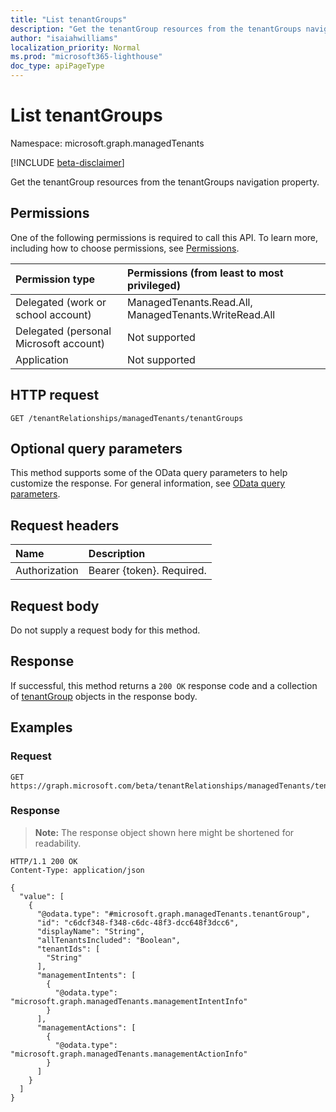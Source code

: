 ```yaml
---
title: "List tenantGroups"
description: "Get the tenantGroup resources from the tenantGroups navigation property."
author: "isaiahwilliams"
localization_priority: Normal
ms.prod: "microsoft365-lighthouse"
doc_type: apiPageType
---
```


# List tenantGroups
Namespace: microsoft.graph.managedTenants

[!INCLUDE [beta-disclaimer](../../includes/beta-disclaimer.md)]

Get the tenantGroup resources from the tenantGroups navigation property.

## Permissions
One of the following permissions is required to call this API. To learn more, including how to choose permissions, see [Permissions](/graph/permissions-reference).

|Permission type|Permissions (from least to most privileged)|
|:---|:---|
|Delegated (work or school account)|ManagedTenants.Read.All, ManagedTenants.WriteRead.All|
|Delegated (personal Microsoft account)|Not supported|
|Application|Not supported|

## HTTP request

<!-- {
  "blockType": "ignored"
}
-->
``` http
GET /tenantRelationships/managedTenants/tenantGroups
```

## Optional query parameters
This method supports some of the OData query parameters to help customize the response. For general information, see [OData query parameters](/graph/query-parameters).

## Request headers
|Name|Description|
|:---|:---|
|Authorization|Bearer {token}. Required.|

## Request body
Do not supply a request body for this method.

## Response

If successful, this method returns a `200 OK` response code and a collection of [tenantGroup](../resources/managedtenants-tenantgroup.md) objects in the response body.

## Examples

### Request
<!-- {
  "blockType": "request",
  "name": "list_tenantgroup"
}
-->
``` http
GET https://graph.microsoft.com/beta/tenantRelationships/managedTenants/tenantGroups
```


### Response
>**Note:** The response object shown here might be shortened for readability.
<!-- {
  "blockType": "response",
  "truncated": true,
  "@odata.type": "Collection(microsoft.graph.managedTenants.tenantGroup)"
}
-->
``` http
HTTP/1.1 200 OK
Content-Type: application/json

{
  "value": [
    {
      "@odata.type": "#microsoft.graph.managedTenants.tenantGroup",
      "id": "c6dcf348-f348-c6dc-48f3-dcc648f3dcc6",
      "displayName": "String",
      "allTenantsIncluded": "Boolean",
      "tenantIds": [
        "String"
      ],
      "managementIntents": [
        {
          "@odata.type": "microsoft.graph.managedTenants.managementIntentInfo"
        }
      ],
      "managementActions": [
        {
          "@odata.type": "microsoft.graph.managedTenants.managementActionInfo"
        }
      ]
    }
  ]
}
```
